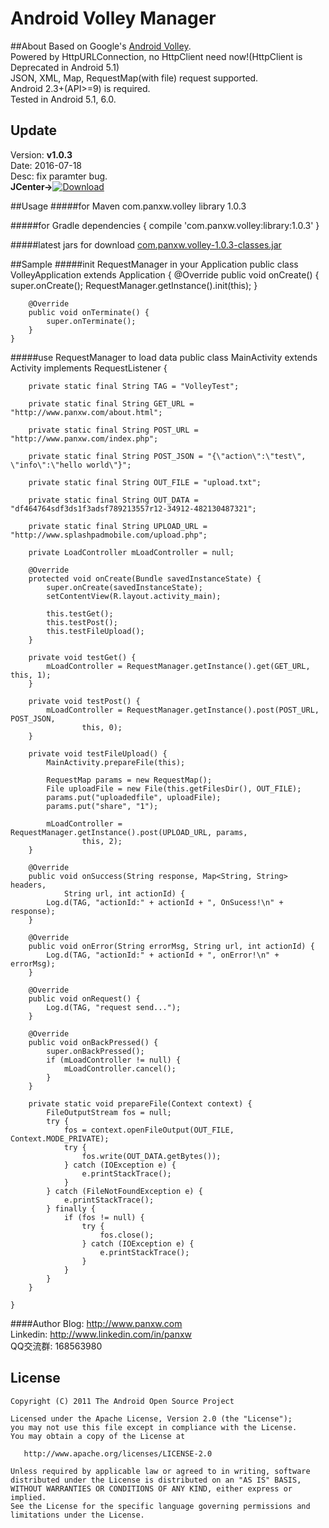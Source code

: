 Android Volley Manager
====================
##About
Based on Google's [Android Volley](https://github.com/mcxiaoke/android-volley).  
Powered by HttpURLConnection, no HttpClient need now!(HttpClient is Deprecated in Android 5.1)  
JSON, XML, Map, RequestMap(with file) request supported.  
Android 2.3+(API>=9) is required.  
Tested in Android 5.1, 6.0.  

## Update
Version: __v1.0.3__  
Date: 2016-07-18  
Desc: fix paramter bug.  
__JCenter->__[![Download](https://api.bintray.com/packages/panxw/maven/android-volley-manager/images/download.svg) ](https://bintray.com/panxw/maven/android-volley-manager/_latestVersion)  

##Usage
#####for Maven
	<dependency>
		<groupId>com.panxw.volley</groupId>
		<artifactId>library</artifactId>
		<version>1.0.3</version>
	</dependency>

#####for Gradle
	dependencies {
		compile 'com.panxw.volley:library:1.0.3'
	}

#####latest jars for download
[com.panxw.volley-1.0.3-classes.jar](https://github.com/panxw/android-volley-manager/blob/master/release/com.panxw.volley-1.0.3-classes.jar?raw=true)

##Sample
#####init RequestManager in your Application
	public class VolleyApplication extends Application {
		@Override
		public void onCreate() {
			super.onCreate();
			RequestManager.getInstance().init(this);
		}
	
		@Override
		public void onTerminate() {
			super.onTerminate();
		}
	}

#####use RequestManager to load data
	public class MainActivity extends Activity implements RequestListener {

		private static final String TAG = "VolleyTest";

		private static final String GET_URL = "http://www.panxw.com/about.html";

		private static final String POST_URL = "http://www.panxw.com/index.php";

		private static final String POST_JSON = "{\"action\":\"test\", \"info\":\"hello world\"}";

		private static final String OUT_FILE = "upload.txt";

		private static final String OUT_DATA = "df464764sdf3ds1f3adsf789213557r12-34912-482130487321";

		private static final String UPLOAD_URL = "http://www.splashpadmobile.com/upload.php";

		private LoadController mLoadController = null;

		@Override
		protected void onCreate(Bundle savedInstanceState) {
			super.onCreate(savedInstanceState);
			setContentView(R.layout.activity_main);

			this.testGet();
			this.testPost();
			this.testFileUpload();
		}

		private void testGet() {
			mLoadController = RequestManager.getInstance().get(GET_URL, this, 1);
		}

		private void testPost() {
			mLoadController = RequestManager.getInstance().post(POST_URL, POST_JSON,
					this, 0);
		}

		private void testFileUpload() {
			MainActivity.prepareFile(this);

			RequestMap params = new RequestMap();
			File uploadFile = new File(this.getFilesDir(), OUT_FILE);
			params.put("uploadedfile", uploadFile);
			params.put("share", "1");

			mLoadController = RequestManager.getInstance().post(UPLOAD_URL, params,
					this, 2);
		}

		@Override
		public void onSuccess(String response, Map<String, String> headers,
				String url, int actionId) {
			Log.d(TAG, "actionId:" + actionId + ", OnSucess!\n" + response);
		}

		@Override
		public void onError(String errorMsg, String url, int actionId) {
			Log.d(TAG, "actionId:" + actionId + ", onError!\n" + errorMsg);
		}

		@Override
		public void onRequest() {
			Log.d(TAG, "request send...");
		}

		@Override
		public void onBackPressed() {
			super.onBackPressed();
			if (mLoadController != null) {
				mLoadController.cancel();
			}
		}

		private static void prepareFile(Context context) {
			FileOutputStream fos = null;
			try {
				fos = context.openFileOutput(OUT_FILE, Context.MODE_PRIVATE);
				try {
					fos.write(OUT_DATA.getBytes());
				} catch (IOException e) {
					e.printStackTrace();
				}
			} catch (FileNotFoundException e) {
				e.printStackTrace();
			} finally {
				if (fos != null) {
					try {
						fos.close();
					} catch (IOException e) {
						e.printStackTrace();
					}
				}
			}
		}

	}

####Author
Blog: http://www.panxw.com  
Linkedin: http://www.linkedin.com/in/panxw  
QQ交流群: 168563980  

## License

    Copyright (C) 2011 The Android Open Source Project

    Licensed under the Apache License, Version 2.0 (the "License");
    you may not use this file except in compliance with the License.
    You may obtain a copy of the License at

       http://www.apache.org/licenses/LICENSE-2.0

    Unless required by applicable law or agreed to in writing, software
    distributed under the License is distributed on an "AS IS" BASIS,
    WITHOUT WARRANTIES OR CONDITIONS OF ANY KIND, either express or implied.
    See the License for the specific language governing permissions and
    limitations under the License.

